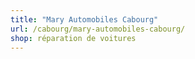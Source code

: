 ```yaml
---
title: "Mary Automobiles Cabourg"
url: /cabourg/mary-automobiles-cabourg/
shop: réparation de voitures
---
```

